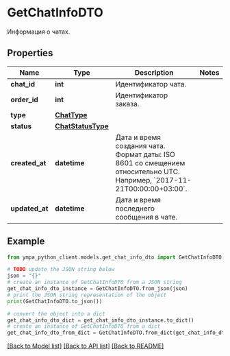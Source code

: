 # GetChatInfoDTO

Информация о чатах.

## Properties

Name | Type | Description | Notes
------------ | ------------- | ------------- | -------------
**chat_id** | **int** | Идентификатор чата. | 
**order_id** | **int** | Идентификатор заказа. | 
**type** | [**ChatType**](ChatType.md) |  | 
**status** | [**ChatStatusType**](ChatStatusType.md) |  | 
**created_at** | **datetime** | Дата и время создания чата.  Формат даты: ISO 8601 со смещением относительно UTC. Например, &#x60;2017-11-21T00:00:00+03:00&#x60;.  | 
**updated_at** | **datetime** | Дата и время последнего сообщения в чате. | 

## Example

```python
from ympa_python_client.models.get_chat_info_dto import GetChatInfoDTO

# TODO update the JSON string below
json = "{}"
# create an instance of GetChatInfoDTO from a JSON string
get_chat_info_dto_instance = GetChatInfoDTO.from_json(json)
# print the JSON string representation of the object
print(GetChatInfoDTO.to_json())

# convert the object into a dict
get_chat_info_dto_dict = get_chat_info_dto_instance.to_dict()
# create an instance of GetChatInfoDTO from a dict
get_chat_info_dto_from_dict = GetChatInfoDTO.from_dict(get_chat_info_dto_dict)
```
[[Back to Model list]](../README.md#documentation-for-models) [[Back to API list]](../README.md#documentation-for-api-endpoints) [[Back to README]](../README.md)


